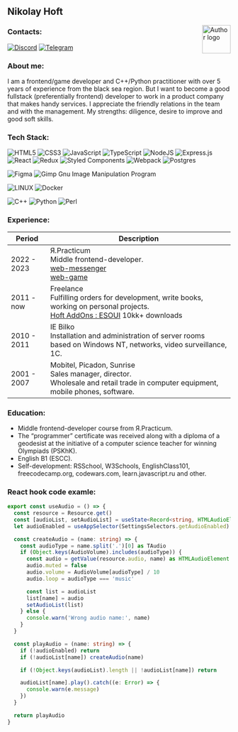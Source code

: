 ## Nikolay Hoft
<img align="right" width="64" height="64" title="Author logo" src="http://daytec.ru/img/Ranjy-96.svg">

### Contacts:
[![Discord](https://img.shields.io/badge/Discord-%237289DA.svg?logo=discord&logoColor=white)](https://discord.gg/mr.hoft) 
[![Telegram](https://img.shields.io/badge/-Telegram-0088cc?style=flat-square&logo=Telegram&logoColor=white)](https://t.me/mrHoft)

### About me:

I am a frontend/game developer and C++/Python practitioner with over 5 years of experience from the black sea region.
But I want to become a good fullstack (preferentially frontend) developer to work in a product company that makes handy services. I appreciate the friendly relations in the team and with the management. My strengths: diligence, desire to improve and good soft skills.

### Tech Stack:
![HTML5](https://img.shields.io/badge/html5-%23E34F26.svg?style=for-the-badge&logo=html5&logoColor=white)
![CSS3](https://img.shields.io/badge/css3-%231572B6.svg?style=for-the-badge&logo=css3&logoColor=white)
![JavaScript](https://img.shields.io/badge/javascript-%23323330.svg?style=for-the-badge&logo=javascript&logoColor=%23F7DF1E)
![TypeScript](https://img.shields.io/badge/typescript-%23007ACC.svg?style=for-the-badge&logo=typescript&logoColor=white)
![NodeJS](https://img.shields.io/badge/node.js-6DA55F?style=for-the-badge&logo=node.js&logoColor=white)
![Express.js](https://img.shields.io/badge/express.js-%23404d59.svg?style=for-the-badge&logo=express&logoColor=%2361DAFB)
![React](https://img.shields.io/badge/react-%2320232a.svg?style=for-the-badge&logo=react&logoColor=%2361DAFB)
![Redux](https://img.shields.io/badge/redux-%23593d88.svg?style=for-the-badge&logo=redux&logoColor=white)
![Styled Components](https://img.shields.io/badge/styled--components-DB7093?style=for-the-badge&logo=styled-components&logoColor=white)
![Webpack](https://img.shields.io/badge/webpack-%238DD6F9.svg?style=for-the-badge&logo=webpack&logoColor=black)
![Postgres](https://img.shields.io/badge/postgres-%23316192.svg?style=for-the-badge&logo=postgresql&logoColor=white)

![Figma](https://img.shields.io/badge/figma-%23F24E1E.svg?style=for-the-badge&logo=figma&logoColor=white)
![Gimp Gnu Image Manipulation Program](https://img.shields.io/badge/Gimp-657D8B?style=for-the-badge&logo=gimp&logoColor=FFFFFF)

![LINUX](https://img.shields.io/badge/Linux-FCC624?style=for-the-badge&logo=linux&logoColor=black)
![Docker](https://img.shields.io/badge/docker-%230db7ed.svg?style=for-the-badge&logo=docker&logoColor=white)

![C++](https://img.shields.io/badge/c++-%2300599C.svg?style=for-the-badge&logo=c%2B%2B&logoColor=white)
![Python](https://img.shields.io/badge/python-3670A0?style=for-the-badge&logo=python&logoColor=ffdd54)
![Perl](https://img.shields.io/badge/perl-%2339457E.svg?style=for-the-badge&logo=perl&logoColor=white)

### Experience:
| Period | Description |
| --- | --- |
| 2022 - 2023 | Я.Practicum<br/>Middle frontend-developer.<br/>[web-messenger](https://github.com/mrHoft/pet-chat)<br/>[web-game](https://github.com/fastPaws-game/fastPaws)|
| 2011 - now  | Freelance<br/>Fulfilling orders for development, write books, working on personal projects.<br/>[Hoft AddOns : ESOUI](https://www.esoui.com/downloads/author-23287.html) 10kk+ downloads|
| 2010 - 2011 | IE Bilko<br/>Installation and administration of server rooms based on Windows NT, networks, video surveillance, 1C. |
| 2001 - 2007 | Mobitel, Picadon, Sunrise<br/>Sales manager, director.<br/>Wholesale and retail trade in computer equipment, mobile phones, software. |

### Education:
- Middle frontend-developer course from Я.Practicum.
- The “programmer” certificate was received along with a diploma of a geodesist at the initiative of a computer science teacher for winning Olympiads (PSKhK).
- English B1 (ESCC).
- Self-development: RSSchool, W3Schools, EnglishClass101, freecodecamp.org, codewars.com, learn.javascript.ru and other.

### React hook code examle:
```ts
export const useAudio = () => {
  const resource = Resource.get()
  const [audioList, setAudioList] = useState<Record<string, HTMLAudioElement>>({})
  let audioEnabled = useAppSelector(SettingsSelectors.getAudioEnabled)

  const createAudio = (name: string) => {
    const audioType = name.split('.')[0] as TAudio
    if (Object.keys(AudioVolume).includes(audioType)) {
      const audio = getValue(resource.audio, name) as HTMLAudioElement
      audio.muted = false
      audio.volume = AudioVolume[audioType] / 10
      audio.loop = audioType === 'music'

      const list = audioList
      list[name] = audio
      setAudioList(list)
    } else {
      console.warn('Wrong audio name:', name)
    }
  }

  const playAudio = (name: string) => {
    if (!audioEnabled) return
    if (!audioList[name]) createAudio(name)

    if (!Object.keys(audioList).length || !audioList[name]) return

    audioList[name].play().catch((e: Error) => {
      console.warn(e.message)
    })
  }

  return playAudio
}
```
